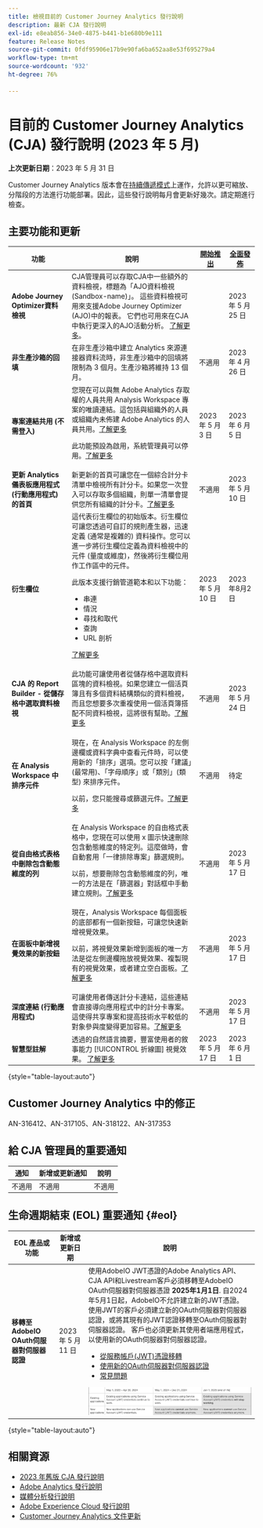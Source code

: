 ```yaml
---
title: 檢視目前的 Customer Journey Analytics 發行說明
description: 最新 CJA 發行說明
exl-id: e8eab856-34e0-4875-b441-b1e680b9e111
feature: Release Notes
source-git-commit: 0fdf95906e17b9e90fa6ba652aa8e53f695279a4
workflow-type: tm+mt
source-wordcount: '932'
ht-degree: 76%

---
```


# 目前的 Customer Journey Analytics (CJA) 發行說明 (2023 年 5 月)

**上次更新日期**：2023 年 5 月 31 日

Customer Journey Analytics 版本會在[持續傳遞模式](releases.md)上運作，允許以更可縮放、分階段的方法進行功能部署。因此，這些發行說明每月會更新好幾次。請定期進行檢查。

## 主要功能和更新

| 功能 | 說明 | [開始推出](releases.md) | [全面發佈](releases.md) |
| ----------- | ---------- | ------- | ---- |
| **Adobe Journey Optimizer資料檢視** | CJA管理員可以存取CJA中一些額外的資料檢視，標題為「AJO資料檢視(Sandbox-name)」。 這些資料檢視可用來支援Adobe Journey Optimizer (AJO)中的報表。 它們也可用來在CJA中執行更深入的AJO活動分析。 [了解更多](https://experienceleague.adobe.com/docs/journey-optimizer/using/campaigns/content-experiment/reporting-configuration.html)。 |  | 2023 年 5 月 25 日 |
| **非生產沙箱的回填** | 在非生產沙箱中建立 Analytics 來源連接器資料流時，非生產沙箱中的回填將限制為 3 個月。生產沙箱將維持 13 個月。 | 不適用 | 2023 年 4 月 26 日 |
| **專案連結共用 (不需登入)** | 您現在可以與無 Adobe Analytics 存取權的人員共用 Analysis Workspace 專案的唯讀連結。這包括與組織外的人員或組織內未佈建 Adobe Analytics 的人員共用。[了解更多](https://experienceleague.adobe.com/docs/analytics-platform/using/cja-workspace/curate-share/share-projects.html?lang=en#share-public-link) <p>此功能預設為啟用，系統管理員可以停用。[了解更多](https://experienceleague.adobe.com/docs/analytics-platform/using/cja-workspace/user-preferences.html?lang=en#ims-organization-preferences)</p> | 2023 年 5 月 3 日 | 2023 年 6 月 5 日 |
| **更新 Analytics 儀表板應用程式 (行動應用程式) 的首頁** | 新更新的首頁可讓您在一個綜合計分卡清單中檢視所有計分卡。如果您一次登入可以存取多個組織，則單一清單會提供您所有組織的計分卡。[了解更多](https://experienceleague.adobe.com/docs/analytics-platform/using/cja-dashboards/executive.html#use-dashboards) | 不適用 | 2023 年 5 月 10 日 |
| **衍生欄位** | 這代表衍生欄位的初始版本。衍生欄位可讓您透過可自訂的規則產生器，迅速定義 (通常是複雜的) 資料操作。您可以進一步將衍生欄位定義為資料檢視中的元件 (量度或維度)，然後將衍生欄位用作工作區中的元件。<p>此版本支援行銷管道範本和以下功能：</p><ul><li>串連</li><li>情況</li><li>尋找和取代</li><li>查詢</li><li>URL 剖析</li></ul> <p>[了解更多](https://experienceleague.adobe.com/docs/analytics-platform/using/cja-dataviews/derived-fields.html)</p> | 2023 年 5 月 10 日 | 2023年8月2日 |
| **CJA 的 Report Builder - 從儲存格中選取資料檢視** | 此功能可讓使用者從儲存格中選取資料區塊的資料檢視。如果您建立一個活頁簿且有多個資料結構類似的資料檢視，而且您想要多次重複使用一個活頁簿搭配不同資料檢視，這將很有幫助。[了解更多](https://experienceleague.adobe.com/docs/analytics-platform/using/cja-reportbuilder/select-data-view.html) | 不適用 | 2023 年 5 月 24 日 |
| **在 Analysis Workspace 中排序元件** | <p>現在，在 Analysis Workspace 的左側邊欄或資料字典中查看元件時，可以使用新的「排序」選項。您可以按「建議」(最常用)、「字母順序」或「類別」(類型) 來排序元件。</p><p>以前，您只能搜尋或篩選元件。[了解更多](/help/components/overview.md)</p> | 不適用 | 待定 |
| **從自由格式表格中刪除包含動態維度的列** | 在 Analysis Workspace 的自由格式表格中，您現在可以使用 x 圖示快速刪除包含動態維度的特定列。這麼做時，會自動套用「一律排除專案」篩選規則。<p>以前，想要刪除包含動態維度的列，唯一的方法是在「篩選器」對話框中手動建立規則。[了解更多](/help/analysis-workspace/visualizations/freeform-table/filter-and-sort.md)</p> | 不適用 | 2023 年 5 月 17 日 |
| **在面板中新增視覺效果的新按鈕** | 現在，Analysis Workspace 每個面板的底部都有一個新按鈕，可讓您快速新增視覺效果。 <p>以前，將視覺效果新增到面板的唯一方法是從左側邊欄拖放視覺效果、複製現有的視覺效果，或者建立空白面板。[了解更多](/help/analysis-workspace/visualizations/freeform-analysis-visualizations.md)</p> | 不適用 | 2023 年 5 月 17 日 |
| **深度連結 (行動應用程式)** | 可讓使用者傳送計分卡連結，這些連結會直接導向應用程式中的計分卡專案。這使得共享專案和提高技術水平較低的對象參與度變得更加容易。[了解更多](https://experienceleague.adobe.com/docs/analytics-platform/using/cja-dashboards/create-scorecard.html#share-scorecards-using-a-shareable-link) | 不適用 | 2023 年 5 月 17 日 |
| **智慧型註解** | 透過的自然語言摘要，豐富使用者的敘事能力 [!UICONTROL 折線圖] 視覺效果。 [了解更多](/help/analysis-workspace/visualizations/intelligent-captions.md) | 2023 年 5 月 17 日 | 2023 年 6 月 1 日 |

{style="table-layout:auto"}

## Customer Journey Analytics 中的修正

AN-316412、AN-317105、AN-318122、AN-317353

## 給 CJA 管理員的重要通知

| 通知 | 新增或更新通知 | 說明 |
| --- | --- | --- |
| 不適用 | 不適用 | 不適用 |

## 生命週期結束 (EOL) 重要通知 {#eol}

| EOL 產品或功能 | 新增或更新日期 | 說明 |
| --- | --- | --- |
| **移轉至AdobeIO OAuth伺服器對伺服器認證** | 2023 年 5 月 11 日 | 使用AdobeIO JWT憑證的Adobe Analytics API、CJA API和Livestream客戶必須移轉至AdobeIO OAuth伺服器對伺服器憑證 **2025年1月1日**. 自2024年5月1日起，AdobeIO不允許建立新的JWT憑證。 使用JWT的客戶必須建立新的OAuth伺服器對伺服器認證，或將其現有的JWT認證移轉至OAuth伺服器對伺服器認證。 客戶也必須更新其使用者端應用程式，以使用新的OAuth伺服器對伺服器認證。 <ul><li>[從服務帳戶(JWT)憑證移轉](https://developer.adobe.com/developer-console/docs/guides/authentication/ServerToServerAuthentication/migration/)</li><li>[使用新的OAuth伺服器對伺服器認證](https://developer.adobe.com/developer-console/docs/guides/authentication/ServerToServerAuthentication/implementation/)</li><li>[常見問題](https://developer.adobe.com/developer-console/docs/guides/authentication/ServerToServerAuthentication/faqs/)</li></ul>![](assets/jwt.png) |

{style="table-layout:auto"}

## 相關資源

* [2023 年舊版 CJA 發行說明](/help/release-notes/2023.md)
* [Adobe Analytics 發行說明](https://experienceleague.adobe.com/docs/analytics/release-notes/latest.html?lang=zh-Hant)
* [媒體分析發行說明](https://experienceleague.adobe.com/docs/media-analytics/using/additional-resources/release-notes.html?lang=zh-Hant)
* [Adobe Experience Cloud 發行說明](https://experienceleague.adobe.com/docs/release-notes/experience-cloud/current.html?lang=zh-Hant)
* [Customer Journey Analytics 文件更新](/help/release-notes/doc-changes.md)
